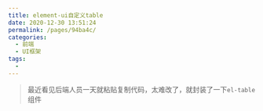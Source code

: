 ```yaml
---
title: element-ui自定义table
date: 2020-12-30 13:51:24
permalink: /pages/94ba4c/
categories:
  - 前端
  - UI框架
tags:
  - 
---
```

> 最近看见后端人员一天就粘贴复制代码，太难改了，就封装了一下`el-table`组件
```vue

```